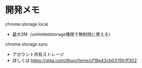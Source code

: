 # 開発メモ

chrome.storage.local  
* 最大5M（unlimitedstorage権限で無制限に使える）

chrome.storage.sync
* アカウント共有ストレージ
* 詳しくは https://qiita.com/dhun/items/cf18e43cb0376fcff302
